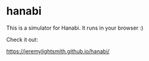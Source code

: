 # hanabi
This is a simulator for Hanabi. It runs in your browser :)

Check it out:

https://jeremylightsmith.github.io/hanabi/
